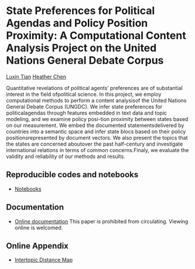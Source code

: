 # State Preferences for Political Agendas and Policy Position Proximity: A Computational Content Analysis Project on the United Nations General Debate Corpus

[Luxin Tian](https://luxintian.com)
[Heather Chen](https://github.com/heathercchen/)

Quantitative revelations of political agents’ preferences are of substantial interest in the field ofpolitical science. In this project, we employ computational methods to perform a content analysisof the United Nations General Debate Corpus (UNGDC). We infer state preferences for politicalagendas through features embedded in text data and topic modeling, and we examine policy posi-tion proximity between states based on our measurement.  We embed the documented statementsdelivered by countries into a semantic space and infer state blocs based on their policy positionsrepresented by document vectors.  We also present the topics that the states are concerned aboutover the past half-century and investigate international relations in terms of common concerns.Finaly, we evaluate the validity and reliability of our methods and results. 

## Reproducible codes and notebooks
- [Notebooks](./project)

## Documentation
- [Online documentation](./paper.pdf)
This paper is prohibited from circulating. Viewing online is welcomed. 

## Online Appendix
- [Intertopic Distance Map](./pylda_topic.html)

